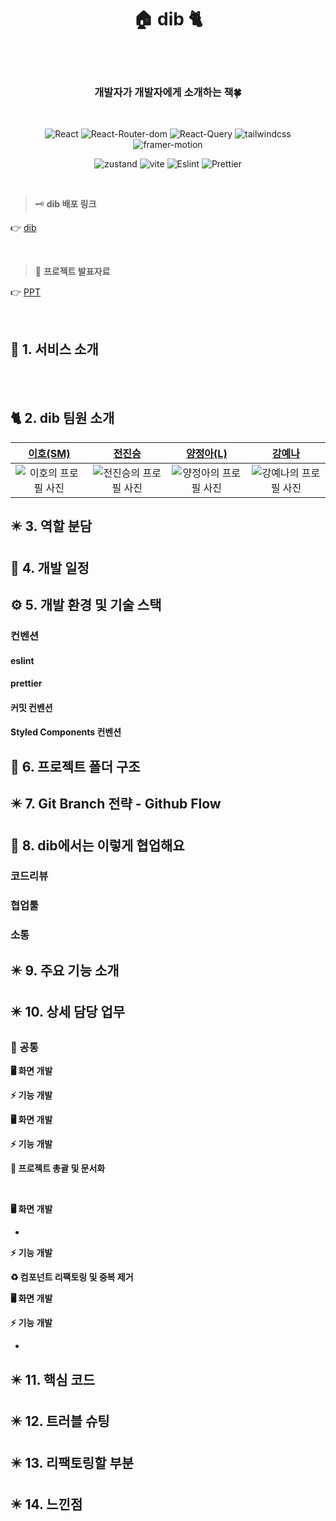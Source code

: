<div align='center'>
    <h1><b>🏠 dib 🐈</b></h1>
    <br/>
		<br/>
		<h3><b>개발자가 개발자에게 소개하는 책🍀</b></h3>
		<br/>

![React](https://badgen.net/badge/React/v18.2.0/cyan?)
![React-Router-dom](https://badgen.net/badge/React-Router/v6.15.0/CA4245?)
![React-Query](https://badgen.net/badge/React-Query/v3.39.3/FF4154?)
![tailwindcss](https://badgen.net/badge/tailwindcss/v3.3.3/cyan?)
![framer-motion](https://badgen.net/badge/framer-motion/v10.16.4/FF4154?)

![zustand](https://badgen.net/badge/zustand/v4.4.1/FF4154?)
![vite](https://badgen.net/badge/vite/v4.4.5/FF4154?)
![Eslint](https://badgen.net/badge/Eslint/v8.48.0/4B32C3?)
![Prettier](https://badgen.net/badge/Prettier/v3.0.3/F7B93E?)

</div>

<br />

> 🗝️ **dib 배포 링크**

👉 [dib]()


<br />

> 📑 **프로젝트 발표자료**

👉 [PPT](https://www.canva.com/design/DAFtcb4gtWg/oGFckQDlPf9db2Lfc2QLWg/view?utm_content=DAFtcb4gtWg&utm_campaign=designshare&utm_medium=link&utm_source=publishsharelink)

<br />

## 📢 **1. 서비스 소개**

<br />
<br />

## 🐈 **2. dib 팀원 소개**

| [이호(SM)](https://github.com/bomlang)                |                 [전진승](https://github.com/wlstmd1004v)                  |         [양정아(L)](https://github.com/jjang-aaa)         |         [강예나](https://github.com/yenaf)        |
| :---------------------------------------------------------------------------: | :---------------------------------------------------------------------------: | :---------------------------------------------------------------------------: | :---------------------------------------------------------------------------: |
| ![이호의 프로필 사진](https://github.com/FRONTENDSCHOOL6/dib-ReactProject/assets/111503649/40b7515a-ee3e-43de-ac1a-569292cdfbd9) | ![전진승의 프로필 사진](https://github.com/FRONTENDSCHOOL6/dib-ReactProject/assets/111503649/ab8a2d06-9a58-4781-a8ab-5e0f4355e6f4) | ![양정아의 프로필 사진](https://github.com/FRONTENDSCHOOL6/dib-ReactProject/assets/111503649/ed331cc0-f268-44a7-b27e-041456dd50e8) | ![강예나의 프로필 사진](https://github.com/FRONTENDSCHOOL6/dib-ReactProject/assets/111503649/dbe4add9-0e65-4e2d-b33c-ae59cc00e187) |




## ✴️ **3. 역할 분담**





## 📅 **4. 개발 일정**





## ⚙️ **5. 개발 환경 및 기술 스택**






### **컨벤션**

#### **eslint**


#### **prettier**









#### **커밋 컨벤션**




#### **Styled Components 컨벤션**




## 📂 **6. 프로젝트 폴더 구조**


## ✴️ **7. Git Branch 전략 - Github Flow**



## 🤗 **8. dib에서는 이렇게 협업해요**

### **코드리뷰**



### **협업툴**


### **소통**



## ✴️ **9. 주요 기능 소개**


## ✴️ **10. 상세 담당 업무**

### 🖤 공통




**🖥️ 화면 개발**



**⚡ 기능 개발**



**🖥️ 화면 개발**



**⚡ 기능 개발**


**📜 프로젝트 총괄 및 문서화**



<br/>

**🖥️ 화면 개발**

-

**⚡ 기능 개발**



**♻️ 컴포넌트 리팩토링 및 중복 제거**


**🖥️ 화면 개발**


**⚡ 기능 개발**

- 
## ✴️ **11. 핵심 코드**


## ✴️ **12. 트러블 슈팅**



## ✴️ **13. 리팩토링할 부분**



## ✴️ **14. 느낀점**


